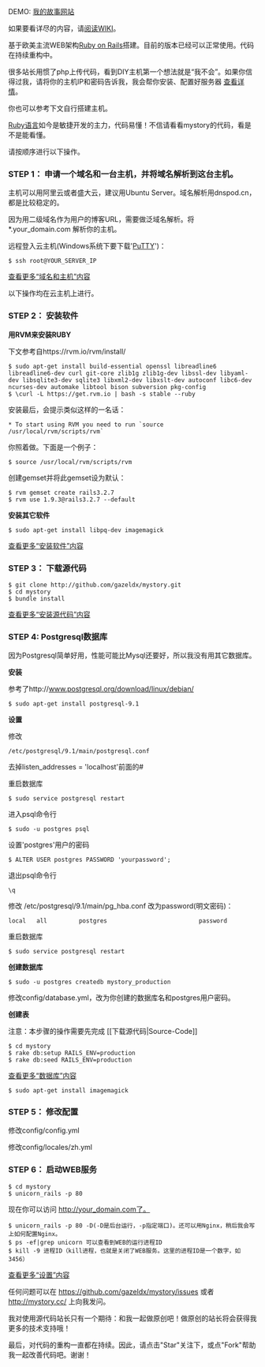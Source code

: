 DEMO: [我的故事网站](http://mystory.cc/)

如果要看详尽的内容，请[阅读WIKI](https://github.com/gazeldx/mystory/wiki/)。

基于欧美主流WEB架构[Ruby on Rails](http//rubyonrails.org/)搭建。目前的版本已经可以正常使用。代码在持续重构中。

很多站长用惯了php上传代码，看到DIY主机第一个想法就是“我不会”。如果你信得过我，请将你的主机IP和密码告诉我，我会帮你安装、配置好服务器 [查看详情](https://github.com/gazeldx/mystory/wiki/Install-host)。

你也可以参考下文自行搭建主机。

[Ruby语言](http://www.ruby-lang.org/en/ )如今是敏捷开发的主力，代码易懂！不信请看看mystory的代码，看是不是能看懂。

请按顺序进行以下操作。

### STEP 1： 申请一个域名和一台主机，并将域名解析到这台主机。
主机可以用阿里云或者盛大云，建议用Ubuntu Server。域名解析用dnspod.cn，都是比较稳定的。

因为用二级域名作为用户的博客URL，需要做泛域名解析。将 *.your_domain.com 解析你的主机。

远程登入云主机(Windows系统下要下载'[PuTTY](http://www.chiark.greenend.org.uk/~sgtatham/putty/download.html/ )')：

    $ ssh root@YOUR_SERVER_IP
[查看更多“域名和主机”内容](https://github.com/gazeldx/mystory/wiki/Domain-And-Host)

以下操作均在云主机上进行。

### STEP 2： 安装软件
**用RVM来安装RUBY**

下文参考自https://rvm.io/rvm/install/

    $ sudo apt-get install build-essential openssl libreadline6 libreadline6-dev curl git-core zlib1g zlib1g-dev libssl-dev libyaml-dev libsqlite3-dev sqlite3 libxml2-dev libxslt-dev autoconf libc6-dev ncurses-dev automake libtool bison subversion pkg-config
    $ \curl -L https://get.rvm.io | bash -s stable --ruby
安装最后，会提示类似这样的一名话：

    * To start using RVM you need to run `source /usr/local/rvm/scripts/rvm`
你照着做。下面是一个例子：

    $ source /usr/local/rvm/scripts/rvm
创建gemset并将此gemset设为默认：

    $ rvm gemset create rails3.2.7
    $ rvm use 1.9.3@rails3.2.7 --default
**安装其它软件**

    $ sudo apt-get install libpq-dev imagemagick
[查看更多“安装软件”内容](https://github.com/gazeldx/mystory/wiki/Software)
### STEP 3： 下载源代码
    $ git clone http://github.com/gazeldx/mystory.git
    $ cd mystory
    $ bundle install
[查看更多“安装源代码”内容](https://github.com/gazeldx/mystory/wiki/Source-code)
### STEP 4: Postgresql数据库
因为Postgresql简单好用，性能可能比Mysql还要好，所以我没有用其它数据库。

**安装**

参考了http://www.postgresql.org/download/linux/debian/

    $ sudo apt-get install postgresql-9.1
**设置**

修改

    /etc/postgresql/9.1/main/postgresql.conf
去掉listen_addresses = 'localhost'前面的#

重启数据库

    $ sudo service postgresql restart
进入psql命令行

    $ sudo -u postgres psql
设置'postgres'用户的密码

    $ ALTER USER postgres PASSWORD 'yourpassword';
退出psql命令行

    \q
修改
    /etc/postgresql/9.1/main/pg_hba.conf
改为password(明文密码)：

    local   all         postgres                          password
重启数据库

    $ sudo service postgresql restart
**创建数据库**

    $ sudo -u postgres createdb mystory_production
修改config/database.yml，改为你创建的数据库名和postgres用户密码。

**创建表**

注意：本步骤的操作需要先完成 [[下载源代码|Source-Code]]

    $ cd mystory
    $ rake db:setup RAILS_ENV=production
    $ rake db:seed RAILS_ENV=production
[查看更多“数据库”内容](https://github.com/gazeldx/mystory/wiki/Postresql)

    $ sudo apt-get install imagemagick

### STEP 5： 修改配置
修改config/config.yml

修改config/locales/zh.yml

### STEP 6： 启动WEB服务
    $ cd mystory
    $ unicorn_rails -p 80
现在你可以访问 http://your_domain.com了。

    $ unicorn_rails -p 80 -D(-D是后台运行，-p指定端口)。还可以用Nginx，稍后我会写上如何配置Nginx。
    $ ps -ef|grep unicorn 可以查看到WEB的运行进程ID
    $ kill -9 进程ID（kill进程，也就是关闭了WEB服务。这里的进程ID是一个数字，如3456）
[查看更多“设置”内容](https://github.com/gazeldx/mystory/wiki/Settings)

任何问题可以在 https://github.com/gazeldx/mystory/issues 或者 http://mystory.cc/ 上向我发问。

我对使用源代码站长只有一个期待：和我一起做原创吧！做原创的站长将会获得我更多的技术支持哦！

最后，对代码的重构一直都在持续。因此，请点击"Star"关注下，或点"Fork"帮助我一起改善代码吧。谢谢！